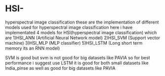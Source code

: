 # HSI-
hyperspectral image classification
these are the implementation of different models used for hyperspectral image classification 
here i have implementated 4 models for HSI(hyperspectral image classification) which are 
1)HSI_ANN (Artificial Neural Network model)
2)HSI_SVM (Support vector machine)
3)HSI_MLP (MLP classifier)
5)HSI_LSTM (Long short term memory its an RNN model)

SVM is good but svm is not good for big datasets like PAVIA 
so for best performance i suggest use LSTM it is good for both small datasets like India_pinse as well as good for big datasets like PAVIA 

